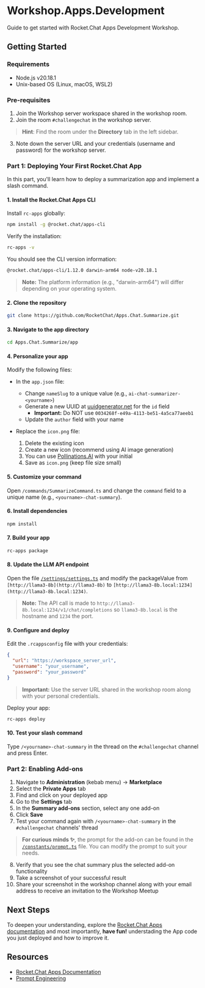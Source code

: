 # Workshop.Apps.Development
Guide to get started with Rocket.Chat Apps Development Workshop.

## Getting Started

### Requirements
- Node.js v20.18.1
- Unix-based OS (Linux, macOS, WSL2)

### Pre-requisites

1. Join the Workshop server workspace shared in the workshop room.
2. Join the room `#challengechat` in the workshop server.
> **Hint**: Find the room under the **Directory** tab in the left sidebar.
3. Note down the server URL and your credentials (username and password) for the workshop server.

### Part 1: Deploying Your First Rocket.Chat App
In this part, you'll learn how to deploy a summarization app and implement a slash command.

#### 1. Install the Rocket.Chat Apps CLI
Install `rc-apps` globally:

```bash
npm install -g @rocket.chat/apps-cli
```

Verify the installation:

```bash
rc-apps -v
```

You should see the CLI version information:

```bash
@rocket.chat/apps-cli/1.12.0 darwin-arm64 node-v20.18.1
```

> **Note:** The platform information (e.g., "darwin-arm64") will differ depending on your operating system.

#### 2. Clone the repository

```bash
git clone https://github.com/RocketChat/Apps.Chat.Summarize.git
```

#### 3. Navigate to the app directory

```bash
cd Apps.Chat.Summarize/app 
```

#### 4. Personalize your app
Modify the following files:

- In the `app.json` file:
  - Change `nameSlug` to a unique value (e.g., `ai-chat-summarizer-<yourname>`)
  - Generate a new UUID at [uuidgenerator.net](https://www.uuidgenerator.net/version4) for the `id` field
    - **Important:** Do NOT use `0034268f-e49a-4113-be51-4a5ca77aeeb1`
  - Update the `author` field with your name

- Replace the `icon.png` file:
  1. Delete the existing icon
  2. Create a new icon (recommend using AI image generation)
  3. You can use [Pollinations.AI](https://image.pollinations.ai/prompt/YOUR_INITIAL_avatar) with your initial
  4. Save as `icon.png` (keep file size small)

#### 5. Customize your command
Open `/commands/SummarizeCommand.ts` and change the `command` field to a unique name (e.g., `<yourname>-chat-summary`).

#### 6. Install dependencies

```bash
npm install
```

#### 7. Build your app

```bash
rc-apps package
```

#### 8. Update the LLM API endpoint
Open the file [`/settings/settings.ts`](https://github.com/RocketChat/Apps.Chat.Summarize/blob/main/app/settings/settings.ts) and modify the packageValue from `[http://llama3-8b](http://llama3-8b)` to `[http://llama3-8b.local:1234](http://llama3-8b.local:1234)`.

> **Note:** The API call is made to `http://llama3-8b.local:1234/v1/chat/completions` so `llama3-8b.local` is the hostname and `1234` the port.

#### 9. Configure and deploy
Edit the `.rcappsconfig` file with your credentials:

```json
{
  "url": "https://workspace_server_url",
  "username": "your_username",
  "password": "your_password"
}
```

> **Important:** Use the server URL shared in the workshop room along with your personal credentials.

Deploy your app:

```bash
rc-apps deploy
```

#### 10. Test your slash command
Type `/<yourname>-chat-summary` in the thread on the `#challengechat` channel and press Enter.

### Part 2: Enabling Add-ons

1. Navigate to **Administration** (kebab menu) → **Marketplace**
2. Select the **Private Apps** tab
3. Find and click on your deployed app
4. Go to the **Settings** tab
5. In the **Summary add-ons** section, select any one add-on
6. Click **Save**
7. Test your command again with `/<yourname>-chat-summary` in the `#challengechat` channels' thread 
> **For curious minds ✨**, the prompt for the add-on can be found in the [`/constants/prompt.ts`](https://github.com/RocketChat/Apps.Chat.Summarize/blob/main/app/constants/prompts.ts) file. You can modify the prompt to suit your needs.
8. Verify that you see the chat summary plus the selected add-on functionality
9. Take a screenshot of your successful result
10. Share your screenshot in the workshop channel along with your email address to receive an invitation to the Workshop Meetup

## Next Steps
To deepen your understanding, explore the [Rocket.Chat Apps documentation](https://developer.rocket.chat/docs/rocketchat-apps-engine) and most importantly, **have fun!** understading the App code you just deployed and how to improve it.

## Resources
- [Rocket.Chat Apps Documentation](https://developer.rocket.chat/docs/rocketchat-apps-engine)
- [Prompt Engineering](https://www.promptingguide.ai/)